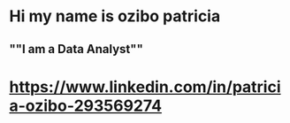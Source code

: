 # Hi my name is ozibo patricia
## ""I am a Data Analyst""
# https://www.linkedin.com/in/patricia-ozibo-293569274

